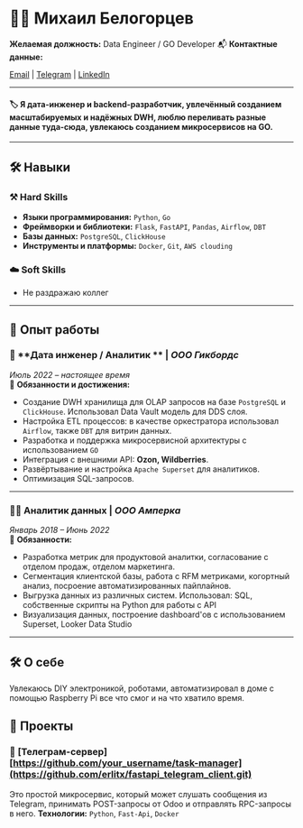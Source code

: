 # 🧑‍💻 Михаил Белогорцев

**Желаемая должность:** Data Engineer / GO Developer
📬 **Контактные данные:**  

[Email](mailto:erlit007@gmail.com) | [Telegram](https://t.me/erlitxx) | [LinkedIn](https://www.linkedin.com/in/belogortsev-mihail-a17771124/) 

---

#### 🏷️ Я дата-инженер и backend-разработчик, увлечённый созданием масштабируемых и надёжных DWH, люблю переливать разные данные туда-сюда, увлекаюсь созданием микросервисов на GO.
---

## 🛠️ Навыки

### ⚒️ **Hard Skills**
- **Языки программирования:** `Python`, `Go`
- **Фреймворки и библиотеки:** `Flask`, `FastAPI`, `Pandas`, `Airflow`, `DBT`  
- **Базы данных:** `PostgreSQL`, `ClickHouse`
- **Инструменты и платформы:** `Docker`, `Git`, `AWS clouding`

### ☁️ **Soft Skills**
- Не раздражаю коллег
---

## 🏢 Опыт работы

### 🚀 **Дата инженер / Аналитик ** | *ООО Гикбордс*  
*Июль 2022 – настоящее время*  
📍 **Обязанности и достижения:**
- Создание DWH хранилища для OLAP запросов на базе `PostgreSQL` и `ClickHouse`. Использовал Data Vault модель для DDS слоя.
- Настройка ETL процессов: в качестве оркестратора использовал `Airflow`, также `DBT` для витрин данных.
- Разработка и поддержка микросервисной архитектуры с использованием `GO`
- Интеграция с внешними API: **Ozon, Wildberries**.
- Развёртывание и настройка `Apache Superset` для аналитиков.
- Оптимизация SQL-запросов.

---

### 🧑‍💻 **Аналитик данных** | *ООО Амперка*  
*Январь 2018 – Июнь 2022*  
📍 **Обязанности:**
- Разработка метрик для продуктовой аналитки, согласование с отделом продаж, отделом маркетинга.
- Сегментация клиентской базы, работа с RFM метриками, когортный анализ, посроение автоматизированных пайплайнов.
- Выгрузка данных из различных систем. Использовал: SQL, собственные скрипты на Python для работы с API
- Визуализация данных, построение dashboard'ов с использованием Superset, Looker Data Studio

---
## 🛠️ О себе

Увлекаюсь DIY электроникой, роботами, автоматизировал в доме с помощью Raspberry Pi все что смог и на что хватило время.

## 🎨 Проекты

### 📝 **[Телеграм-сервер][https://github.com/your_username/task-manager](https://github.com/erlitx/fastapi_telegram_client.git)**  
Это простой микросервис, который может слушать сообщения из Telegram, принимать POST-запросы от Odoo и отправлять RPC-запросы в него.
**Технологии:** `Python`, `Fast-Api`, `Docker` 

